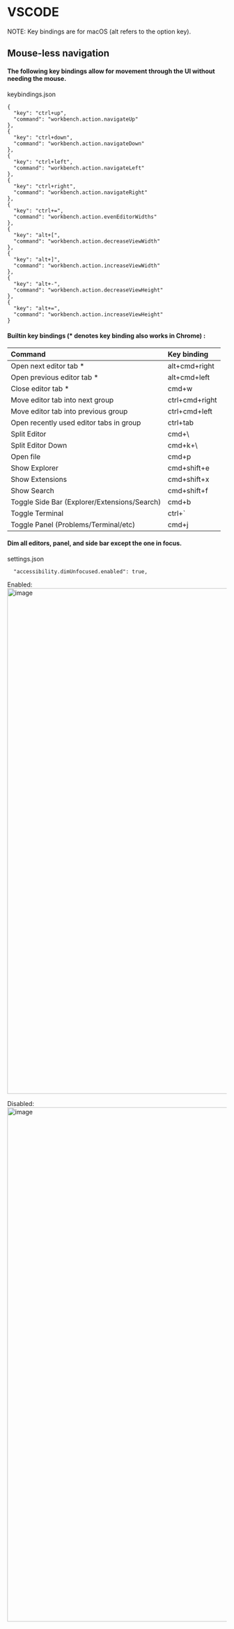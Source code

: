 # VSCODE

NOTE: Key bindings are for macOS (alt refers to the option key).

## Mouse-less navigation

#### The following key bindings allow for movement through the UI without needing the mouse.

keybindings.json
```
{
  "key": "ctrl+up",
  "command": "workbench.action.navigateUp"
},
{
  "key": "ctrl+down",
  "command": "workbench.action.navigateDown"
},
{
  "key": "ctrl+left",
  "command": "workbench.action.navigateLeft"
},
{
  "key": "ctrl+right",
  "command": "workbench.action.navigateRight"
},
{
  "key": "ctrl+=",
  "command": "workbench.action.evenEditorWidths"
},
{
  "key": "alt+[",
  "command": "workbench.action.decreaseViewWidth"
},
{
  "key": "alt+]",
  "command": "workbench.action.increaseViewWidth"
},
{
  "key": "alt+-",
  "command": "workbench.action.decreaseViewHeight"
},
{
  "key": "alt+=",
  "command": "workbench.action.increaseViewHeight"
}
```

#### Builtin key bindings (\* denotes key binding also works in Chrome) :

| Command | Key binding |
|:---|:---|
| Open next editor tab * | alt+cmd+right |
| Open previous editor tab * | alt+cmd+left |
| Close editor tab * | cmd+w |
| Move editor tab into next group | ctrl+cmd+right |
| Move editor tab into previous group | ctrl+cmd+left |
| Open recently used editor tabs in group | ctrl+tab |
| Split Editor | cmd+\ |
| Split Editor Down | cmd+k+\ |
| Open file | cmd+p |
| Show Explorer | cmd+shift+e |
| Show Extensions | cmd+shift+x |
| Show Search | cmd+shift+f |
| Toggle Side Bar (Explorer/Extensions/Search) | cmd+b |
| Toggle Terminal | ctrl+` |
| Toggle Panel (Problems/Terminal/etc) | cmd+j |

#### Dim all editors, panel, and side bar except the one in focus.

settings.json
```
  "accessibility.dimUnfocused.enabled": true,
```

Enabled:
<img width="1160" alt="image" src="https://github.com/liamhennebury/vscode/assets/80056604/2c0c9754-4266-4de3-80fa-3448abdca280">

Disabled:
<img width="1180" alt="image" src="https://github.com/liamhennebury/vscode/assets/80056604/f032fe8c-cbd0-4e5b-bfb7-c7e012430fdb">
